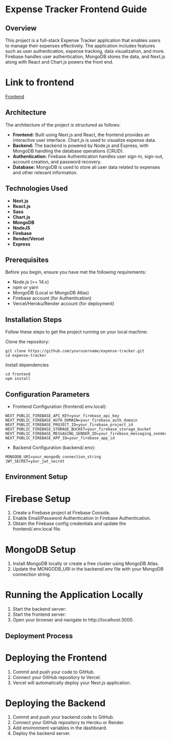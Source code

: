 # **Expense Tracker Frontend Guide**

## Overview
This project is a full-stack Expense Tracker application that enables users to manage their expenses effectively. The application includes features such as user authentication, expense tracking, data visualization, and more. Firebase handles user authentication, MongoDB stores the data, and Next.js along with React and Chart.js powers the front end.

# Link to frontend
[Frontend](https://github.com/kellyhp/ExpenseTrackerFrontend)


## Architecture
The architecture of the project is structured as follows:

- **Frontend:** Built using Next.js and React, the frontend provides an interactive user interface. Chart.js is used to visualize expense data.
- **Backend:** The backend is powered by Node.js and Express, with MongoDB handling the database operations (CRUD).
- **Authentication:** Firebase Authentication handles user sign-in, sign-out, account creation, and password recovery.
- **Database:** MongoDB is used to store all user data related to expenses and other relevant information.

## Technologies Used

- **Next.js**
- **React.js**
- **Sass**
- **Chart.js**
- **MongoDB**
- **NodeJS**
- **Firebase**
- **Render/Vercel**
- **Express**

## Prerequisites

Before you begin, ensure you have met the following requirements:

- Node.js (>= 14.x)
- npm or yarn
- MongoDB (Local or MongoDB Atlas)
- Firebase account (for Authentication)
- Vercel/Heroku/Render account (for deployment)

## Installation Steps

Follow these steps to get the project running on your local machine:

Clone the repository:
```
git clone https://github.com/yourusername/expense-tracker.git
cd expense-tracker
```
Install dependencies
```
cd frontend
npm install
```


## Configuration Parameters
- Frontend Configuration (frontend/.env.local):
```
NEXT_PUBLIC_FIREBASE_API_KEY=your_firebase_api_key
NEXT_PUBLIC_FIREBASE_AUTH_DOMAIN=your_firebase_auth_domain
NEXT_PUBLIC_FIREBASE_PROJECT_ID=your_firebase_project_id
NEXT_PUBLIC_FIREBASE_STORAGE_BUCKET=your_firebase_storage_bucket
NEXT_PUBLIC_FIREBASE_MESSAGING_SENDER_ID=your_firebase_messaging_sender_id
NEXT_PUBLIC_FIREBASE_APP_ID=your_firebase_app_id
```
- Backend Configuration (backend/.env):
```
MONGODB_URI=your_mongodb_connection_string
JWT_SECRET=your_jwt_secret
```
## Environment Setup

# Firebase Setup
1. Create a Firebase project at Firebase Console.
2. Enable Email/Password Authentication in Firebase Authentication.
3. Obtain the Firebase config credentials and update the frontend/.env.local file.
# MongoDB Setup
1. Install MongoDB locally or create a free cluster using MongoDB Atlas.
2. Update the MONGODB_URI in the backend/.env file with your MongoDB connection string.
# Running the Application Locally
1. Start the backend server:
2. Start the frontend server:
3. Open your browser and navigate to http://localhost:3000.

## Deployment Process

# Deploying the Frontend
1. Commit and push your code to GitHub.
2. Connect your GitHub repository to Vercel.
3. Vercel will automatically deploy your Next.js application.
# Deploying the Backend
1. Commit and push your backend code to GitHub.
2. Connect your GitHub repository to Heroku or Render.
3. Add environment variables in the dashboard.
4. Deploy the backend server.